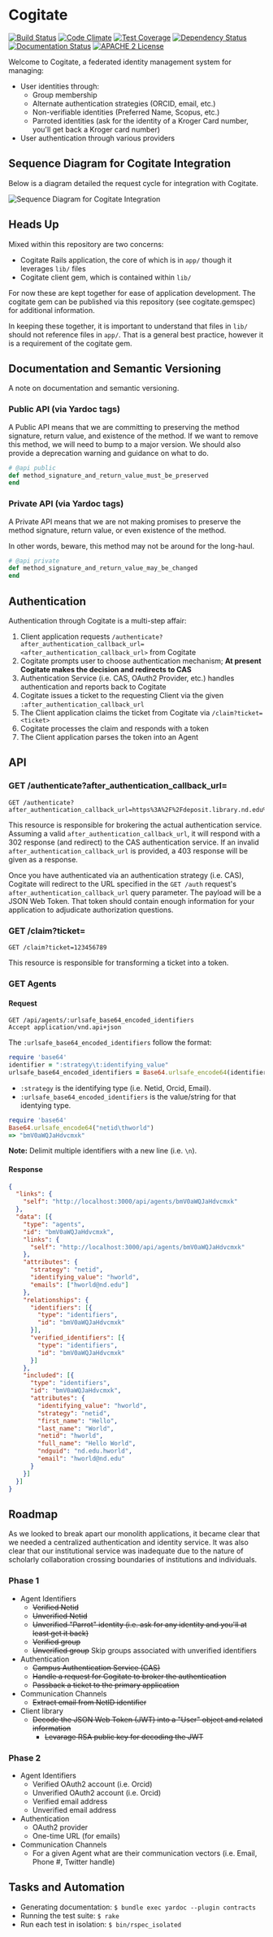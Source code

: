 # Cogitate

[![Build Status](https://travis-ci.org/ndlib/cogitate.png?branch=master)](https://travis-ci.org/ndlib/cogitate)
[![Code Climate](https://codeclimate.com/github/ndlib/cogitate.png)](https://codeclimate.com/github/ndlib/cogitate)
[![Test Coverage](https://codeclimate.com/github/ndlib/cogitate/badges/coverage.svg)](https://codeclimate.com/github/ndlib/cogitate)
[![Dependency Status](https://gemnasium.com/ndlib/cogitate.svg)](https://gemnasium.com/ndlib/cogitate)
[![Documentation Status](http://inch-ci.org/github/ndlib/cogitate.svg?branch=master)](http://inch-ci.org/github/ndlib/cogitate)
[![APACHE 2 License](http://img.shields.io/badge/APACHE2-license-blue.svg)](./LICENSE)

Welcome to Cogitate, a federated identity management system for managing:

* User identities through:
  * Group membership
  * Alternate authentication strategies (ORCID, email, etc.)
  * Non-verifiable identities (Preferred Name, Scopus, etc.)
  * Parroted identities (ask for the identity of a Kroger Card number, you'll get back a Kroger card number)
* User authentication through various providers

## Sequence Diagram for Cogitate Integration

Below is a diagram detailed the request cycle for integration with Cogitate.

![Sequence Diagram for Cogitate Integration](artifacts/sequence-diagram-for-cogitate-integration.png)

## Heads Up

Mixed within this repository are two concerns:

* Cogitate Rails application, the core of which is in `app/` though it leverages `lib/` files
* Cogitate client gem, which is contained within `lib/`

For now these are kept together for ease of application development.
The cogitate gem can be published via this repository (see cogitate.gemspec) for additional information.

In keeping these together, it is important to understand that files in `lib/` should not reference files in `app/`.
That is a general best practice, however it is a requirement of the cogitate gem.

## Documentation and Semantic Versioning

A note on documentation and semantic versioning.

### Public API (via Yardoc tags)

A Public API means that we are committing to preserving the method
signature, return value, and existence of the method. If we want to
remove this method, we will need to bump to a major version. We should
also provide a deprecation warning and guidance on what to do.

```ruby
# @api public
def method_signature_and_return_value_must_be_preserved
end
```

### Private API (via Yardoc tags)

A Private API means that we are not making promises to preserve
the method signature, return value, or even existence of the
method.

In other words, beware, this method may not be around for the long-haul.

```ruby
# @api private
def method_signature_and_return_value_may_be_changed
end
```

## Authentication

Authentication through Cogitate is a multi-step affair:

1. Client application requests `/authenticate?after_authentication_callback_url=<after_authentication_callback_url>` from Cogitate
1. Cogitate prompts user to choose authentication mechanism; **At present Cogitate makes the decision and redirects to CAS**
1. Authentication Service (i.e. CAS, OAuth2 Provider, etc.) handles authentication and reports back to Cogitate
1. Cogitate issues a ticket to the requesting Client via the given `:after_authentication_callback_url`
1. The Client application claims the ticket from Cogitate via `/claim?ticket=<ticket>`
1. Cogitate processes the claim and responds with a token
1. The Client application parses the token into an Agent

## API

### GET /authenticate?after_authentication_callback_url=<cgi escaped URL>

```console
GET /authenticate?after_authentication_callback_url=https%3A%2F%2Fdeposit.library.nd.edu%2Fafter_authenticate
```

This resource is responsible for brokering the actual authentication service.
Assuming a valid `after_authentication_callback_url`, it will respond with a 302 response (and redirect) to the CAS authentication service.
If an invalid `after_authentication_callback_url` is provided, a 403 response will be given as a response.

Once you have authenticated via an authentication strategy (i.e. CAS),
Cogitate will redirect to the URL specified in the `GET /auth` request's `after_authentication_callback_url` query parameter.
The payload will be a JSON Web Token.
That token should contain enough information for your application to adjudicate authorization questions.

### GET /claim?ticket=<cgi escaped TICKET>

```console
GET /claim?ticket=123456789
```

This resource is responsible for transforming a ticket into a token.

### GET Agents

#### Request

```console
GET /api/agents/:urlsafe_base64_encoded_identifiers
Accept application/vnd.api+json
```

The `:urlsafe_base64_encoded_identifiers` follow the format:

```ruby
require 'base64'
identifier = ":strategy\t:identifying_value"
urlsafe_base64_encoded_identifiers = Base64.urlsafe_encode64(identifier)
```

* `:strategy` is the identifying type (i.e. Netid, Orcid, Email).
* `:urlsafe_base64_encoded_identifiers` is the value/string for that identying type.

```ruby
require 'base64'
Base64.urlsafe_encode64("netid\thworld")
=> "bmV0aWQJaHdvcmxk"
```

**Note:** Delimit multiple identifiers with a new line (i.e. `\n`).

#### Response

```json
{
  "links": {
    "self": "http://localhost:3000/api/agents/bmV0aWQJaHdvcmxk"
  },
  "data": [{
    "type": "agents",
    "id": "bmV0aWQJaHdvcmxk",
    "links": {
      "self": "http://localhost:3000/api/agents/bmV0aWQJaHdvcmxk"
    },
    "attributes": {
      "strategy": "netid",
      "identifying_value": "hworld",
      "emails": ["hworld@nd.edu"]
    },
    "relationships": {
      "identifiers": [{
        "type": "identifiers",
        "id": "bmV0aWQJaHdvcmxk"
      }],
      "verified_identifiers": [{
        "type": "identifiers",
        "id": "bmV0aWQJaHdvcmxk"
      }]
    },
    "included": [{
      "type": "identifiers",
      "id": "bmV0aWQJaHdvcmxk",
      "attributes": {
        "identifying_value": "hworld",
        "strategy": "netid",
        "first_name": "Hello",
        "last_name": "World",
        "netid": "hworld",
        "full_name": "Hello World",
        "ndguid": "nd.edu.hworld",
        "email": "hworld@nd.edu"
      }
    }]
  }]
}
```

## Roadmap

As we looked to break apart our monolith applications, it became clear that we needed a centralized authentication and identity service.
It was also clear that our institutional service was inadequate due to the nature of scholarly collaboration crossing boundaries of institutions and individuals.

### Phase 1

* Agent Identifiers
  * ~~Verified Netid~~
  * ~~Unverified Netid~~
  * ~~Unverified "Parrot" identity (i.e. ask for any identity and you'll at least get it back)~~
  * ~~Verified group~~
  * ~~Unverified group~~ Skip groups associated with unverified identifiers
* Authentication
  * ~~Campus Authentication Service (CAS)~~
  * ~~Handle a request for Cogitate to broker the authentication~~
  * ~~Passback a ticket to the primary application~~
* Communication Channels
  * ~~Extract email from NetID identifier~~
* Client library
  * ~~Decode the JSON Web Token (JWT) into a "User" object and related information~~
    * ~~Levarage RSA public key for decoding the JWT~~

### Phase 2

* Agent Identifiers
  * Verified OAuth2 account (i.e. Orcid)
  * Unverified OAuth2 account (i.e. Orcid)
  * Verified email address
  * Unverified email address
* Authentication
  * OAuth2 provider
  * One-time URL (for emails)
* Communication Channels
  * For a given Agent what are their communication vectors (i.e. Email, Phone #, Twitter handle)

## Tasks and Automation

* Generating documentation: `$ bundle exec yardoc --plugin contracts`
* Running the test suite: `$ rake`
* Run each test in isolation: `$ bin/rspec_isolated`

